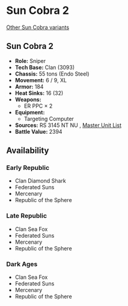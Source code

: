 # Sun Cobra 2 

[Other Sun Cobra variants](../sun_cobra.md) 

## Sun Cobra 2 

- **Role:** Sniper 
- **Tech Base:** Clan (3093) 
- **Chassis:** 55 tons (Endo Steel) 
- **Movement:** 6 / 9, XL 
- **Armor:** 184 
- **Heat Sinks:** 16 (32) 
- **Weapons:** 
  - ER PPC × 2 
- **Equipment:** 
  - Targeting Computer 
- **Sources:** RS 3145 NT NU , [Master Unit List](http://masterunitlist.info/Unit/Details/6893/sun-cobra-2) 
- **Battle Value:** 2394 

## Availability 

### Early Republic 

- Clan Diamond Shark 
- Federated Suns 
- Mercenary 
- Republic of the Sphere 

### Late Republic 

- Clan Sea Fox 
- Federated Suns 
- Mercenary 
- Republic of the Sphere 

### Dark Ages 

- Clan Sea Fox 
- Federated Suns 
- Mercenary 
- Republic of the Sphere 

